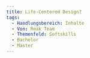 ```yaml
---
title: Life-Centered Design?
tags:
  - Handlungsbereich: Inhalte
  - Von: Reak Team
  - Themenfeld: Softskills
  - Bachelor
  - Master
---
```

